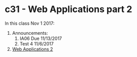 # c31 - Web Applications part 2

In this class Nov 1 2017:

1. Announcements:
   1. IA06 Due 11/13/2017
   1. Test 4 11/6/2017
1. [Web Applications 2](1.flask2.md)
